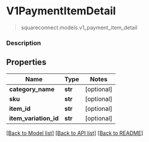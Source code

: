 # V1PaymentItemDetail
> squareconnect.models.v1_payment_item_detail

### Description

## Properties
Name | Type | Notes
------------ | ------------- | -------------
**category_name** | **str** | [optional] 
**sku** | **str** | [optional] 
**item_id** | **str** | [optional] 
**item_variation_id** | **str** | [optional] 

[[Back to Model list]](../README.md#documentation-for-models) [[Back to API list]](../README.md#documentation-for-api-endpoints) [[Back to README]](../README.md)


